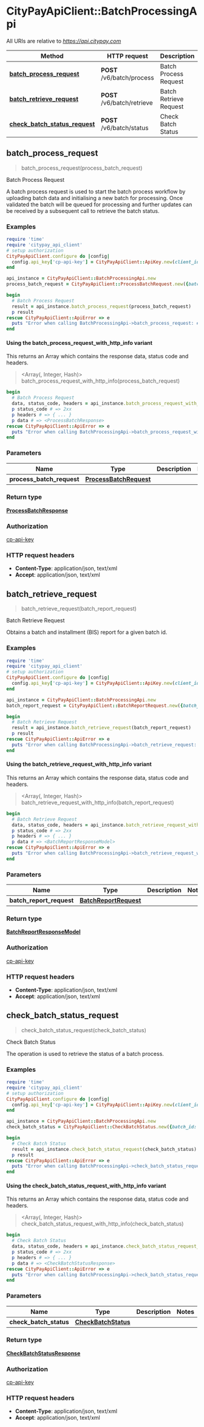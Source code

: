 # CityPayApiClient::BatchProcessingApi

All URIs are relative to *https://api.citypay.com*

| Method | HTTP request | Description |
| ------ | ------------ | ----------- |
| [**batch_process_request**](BatchProcessingApi.md#batch_process_request) | **POST** /v6/batch/process | Batch Process Request |
| [**batch_retrieve_request**](BatchProcessingApi.md#batch_retrieve_request) | **POST** /v6/batch/retrieve | Batch Retrieve Request |
| [**check_batch_status_request**](BatchProcessingApi.md#check_batch_status_request) | **POST** /v6/batch/status | Check Batch Status |


## batch_process_request

> <ProcessBatchResponse> batch_process_request(process_batch_request)

Batch Process Request

A batch process request is used to start the batch process workflow by uploading batch
data and initialising a new batch for processing. Once validated the batch will be queued
for processing and further updates can be received by a subsequent call to retrieve the batch
status.


### Examples

```ruby
require 'time'
require 'citypay_api_client'
# setup authorization
CityPayApiClient.configure do |config|
  config.api_key['cp-api-key'] = CityPayApiClient::ApiKey.new(client_id: 'YourClientId', licence_key: 'YourLicenceKey').generate
end

api_instance = CityPayApiClient::BatchProcessingApi.new
process_batch_request = CityPayApiClient::ProcessBatchRequest.new({batch_date: Date.parse('Thu Jan 02 00:00:00 UTC 2020'), batch_id: 35, transactions: [CityPayApiClient::BatchTransaction.new({account_id: 'aaabbb-cccddd-eee', amount: 19995})]}) # ProcessBatchRequest | 

begin
  # Batch Process Request
  result = api_instance.batch_process_request(process_batch_request)
  p result
rescue CityPayApiClient::ApiError => e
  puts "Error when calling BatchProcessingApi->batch_process_request: #{e}"
end
```

#### Using the batch_process_request_with_http_info variant

This returns an Array which contains the response data, status code and headers.

> <Array(<ProcessBatchResponse>, Integer, Hash)> batch_process_request_with_http_info(process_batch_request)

```ruby
begin
  # Batch Process Request
  data, status_code, headers = api_instance.batch_process_request_with_http_info(process_batch_request)
  p status_code # => 2xx
  p headers # => { ... }
  p data # => <ProcessBatchResponse>
rescue CityPayApiClient::ApiError => e
  puts "Error when calling BatchProcessingApi->batch_process_request_with_http_info: #{e}"
end
```

### Parameters

| Name | Type | Description | Notes |
| ---- | ---- | ----------- | ----- |
| **process_batch_request** | [**ProcessBatchRequest**](ProcessBatchRequest.md) |  |  |

### Return type

[**ProcessBatchResponse**](ProcessBatchResponse.md)

### Authorization

[cp-api-key](../README.md#cp-api-key)

### HTTP request headers

- **Content-Type**: application/json, text/xml
- **Accept**: application/json, text/xml


## batch_retrieve_request

> <BatchReportResponseModel> batch_retrieve_request(batch_report_request)

Batch Retrieve Request

Obtains a batch and installment (BIS) report for a given batch id.

### Examples

```ruby
require 'time'
require 'citypay_api_client'
# setup authorization
CityPayApiClient.configure do |config|
  config.api_key['cp-api-key'] = CityPayApiClient::ApiKey.new(client_id: 'YourClientId', licence_key: 'YourLicenceKey').generate
end

api_instance = CityPayApiClient::BatchProcessingApi.new
batch_report_request = CityPayApiClient::BatchReportRequest.new({batch_id: 35}) # BatchReportRequest | 

begin
  # Batch Retrieve Request
  result = api_instance.batch_retrieve_request(batch_report_request)
  p result
rescue CityPayApiClient::ApiError => e
  puts "Error when calling BatchProcessingApi->batch_retrieve_request: #{e}"
end
```

#### Using the batch_retrieve_request_with_http_info variant

This returns an Array which contains the response data, status code and headers.

> <Array(<BatchReportResponseModel>, Integer, Hash)> batch_retrieve_request_with_http_info(batch_report_request)

```ruby
begin
  # Batch Retrieve Request
  data, status_code, headers = api_instance.batch_retrieve_request_with_http_info(batch_report_request)
  p status_code # => 2xx
  p headers # => { ... }
  p data # => <BatchReportResponseModel>
rescue CityPayApiClient::ApiError => e
  puts "Error when calling BatchProcessingApi->batch_retrieve_request_with_http_info: #{e}"
end
```

### Parameters

| Name | Type | Description | Notes |
| ---- | ---- | ----------- | ----- |
| **batch_report_request** | [**BatchReportRequest**](BatchReportRequest.md) |  |  |

### Return type

[**BatchReportResponseModel**](BatchReportResponseModel.md)

### Authorization

[cp-api-key](../README.md#cp-api-key)

### HTTP request headers

- **Content-Type**: application/json, text/xml
- **Accept**: application/json, text/xml


## check_batch_status_request

> <CheckBatchStatusResponse> check_batch_status_request(check_batch_status)

Check Batch Status

The operation is used to retrieve the status of a batch process.

### Examples

```ruby
require 'time'
require 'citypay_api_client'
# setup authorization
CityPayApiClient.configure do |config|
  config.api_key['cp-api-key'] = CityPayApiClient::ApiKey.new(client_id: 'YourClientId', licence_key: 'YourLicenceKey').generate
end

api_instance = CityPayApiClient::BatchProcessingApi.new
check_batch_status = CityPayApiClient::CheckBatchStatus.new({batch_id: [37]}) # CheckBatchStatus | 

begin
  # Check Batch Status
  result = api_instance.check_batch_status_request(check_batch_status)
  p result
rescue CityPayApiClient::ApiError => e
  puts "Error when calling BatchProcessingApi->check_batch_status_request: #{e}"
end
```

#### Using the check_batch_status_request_with_http_info variant

This returns an Array which contains the response data, status code and headers.

> <Array(<CheckBatchStatusResponse>, Integer, Hash)> check_batch_status_request_with_http_info(check_batch_status)

```ruby
begin
  # Check Batch Status
  data, status_code, headers = api_instance.check_batch_status_request_with_http_info(check_batch_status)
  p status_code # => 2xx
  p headers # => { ... }
  p data # => <CheckBatchStatusResponse>
rescue CityPayApiClient::ApiError => e
  puts "Error when calling BatchProcessingApi->check_batch_status_request_with_http_info: #{e}"
end
```

### Parameters

| Name | Type | Description | Notes |
| ---- | ---- | ----------- | ----- |
| **check_batch_status** | [**CheckBatchStatus**](CheckBatchStatus.md) |  |  |

### Return type

[**CheckBatchStatusResponse**](CheckBatchStatusResponse.md)

### Authorization

[cp-api-key](../README.md#cp-api-key)

### HTTP request headers

- **Content-Type**: application/json, text/xml
- **Accept**: application/json, text/xml

